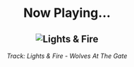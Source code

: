 <div align="center"> 
<h1>Now Playing...</h1>

![Lights & Fire](https://i.scdn.co/image/ab67616d00001e02b22107b2df527096326ef810)
--
_<p>Track: Lights & Fire - Wolves At The Gate </p>_
</div>
